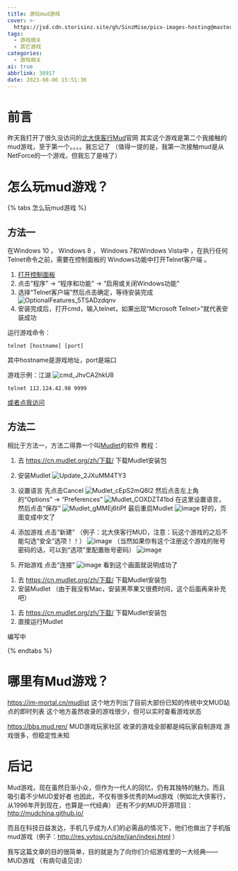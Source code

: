 ```yaml
---
title: 游玩mud游戏
cover: >-
  https://jsd.cdn.storisinz.site/gh/SinzMise/picx-images-hosting@master/20230806/Update_2JXuMM4TY3.2hgks6n4b8o0.webp
tags:
  - 游戏相关
  - 其它游戏
categories:
  - 游戏相关
ai: true
abbrlink: 38917
date: 2023-08-06 15:51:36
---
```

# 前言
昨天我打开了很久没访问的[北大侠客行Mud](https://pkuxkx.net/)官网
其实这个游戏是第二个我接触的mud游戏，至于第一个。。。。我忘记了
（值得一提的是，我第一次接触mud是从NetForce的一个游戏，但我忘了是啥了）
# 怎么玩mud游戏？
{% tabs 怎么玩mud游戏 %}
<!-- tab Windows -->
## 方法一
在Windows 10 ， Windows 8 ， Windows 7和Windows Vista中 ，在执行任何Telnet命令之前，需要在控制面板的 Windows功能中打开Telnet客户端 。

1. [打开控制面板](https://zhcn.eyewated.com/%E5%A6%82%E4%BD%95%E6%89%93%E5%BC%80%E6%8E%A7%E5%88%B6%E9%9D%A2%E6%9D%BF/)
2. 点击“程序” $\rightarrow$ “程序和功能” $\rightarrow$ “启用或关闭Windows功能”
3. 选择“Telnet客户端”然后点击确定，等待安装完成
![OptionalFeatures_5TSADzdqnv](https://jsd.cdn.storisinz.site/gh/SinzMise/picx-images-hosting@master/20230806/OptionalFeatures_5TSADzdqnv.411d65y34ym0.png)
4. 安装完成后，打开cmd，输入telnet，如果出现“Microsoft Telnet>”就代表安装成功

运行游戏命令：
```
telnet [hostname] [port]
```
其中hostname是游戏地址，port是端口

游戏示例：江湖
![cmd_JhvCA2hkU8](https://jsd.cdn.storisinz.site/gh/SinzMise/picx-images-hosting@master/20230806/cmd_JhvCA2hkU8.2pef24j7jwq0.webp)
```
telnet 112.124.42.98 9999
```
[或者点我访问](telnet://112.124.42.98:9999)
## 方法二
相比于方法一，方法二得靠一个叫[Mudlet](https://cn.mudlet.org/)的软件
教程：
1. 去 https://cn.mudlet.org/zh/下载/ 下载Mudlet安装包
2. 安装Mudlet
![Update_2JXuMM4TY3](https://jsd.cdn.storisinz.site/gh/SinzMise/picx-images-hosting@master/20230806/Update_2JXuMM4TY3.2hgks6n4b8o0.webp)
3. 设置语言
先点击Cancel
![Mudlet_cEpS2mQ8I2](https://jsd.cdn.storisinz.site/gh/SinzMise/picx-images-hosting@master/20230806/Mudlet_cEpS2mQ8I2.4qigjn94a7q0.webp)
然后点击左上角的“Options” $\rightarrow$ “Preferences”
![Mudlet_COXDZT41bd](https://jsd.cdn.storisinz.site/gh/SinzMise/picx-images-hosting@master/20230806/Mudlet_COXDZT41bd.5rovpj6nqus0.webp)
在这里设置语言，然后点击“保存”
![Mudlet_gMMEj6tiPf](https://jsd.cdn.storisinz.site/gh/SinzMise/picx-images-hosting@master/20230806/Mudlet_gMMEj6tiPf.6az1vg2nq740.webp)
最后重启Mudlet
![image](https://jsd.cdn.storisinz.site/gh/SinzMise/picx-images-hosting@master/20230806/image.n9nebgxiw9s.webp)
好的，页面变成中文了

4. 添加游戏
点击“新建”
（例子：北大侠客行MUD，注意：玩这个游戏的之后不能勾选“安全”选项！！）
![image](https://jsd.cdn.storisinz.site/gh/SinzMise/picx-images-hosting@master/20230806/image.1ktlttflv0rk.webp)
（当然如果你有这个注册这个游戏的账号密码的话，可以到“选项”里配置账号密码）
![image](https://jsd.cdn.storisinz.site/gh/SinzMise/picx-images-hosting@master/20230806/image.8sod90xd4ig.webp)
5. 开始游戏
点击“连接”
![image](https://jsd.cdn.storisinz.site/gh/SinzMise/picx-images-hosting@master/20230806/image.5jc66kvbgs00.webp)
看到这个画面就说明成功了
<!-- endtab -->
<!-- tab MacOS -->
1. 去 https://cn.mudlet.org/zh/下载/ 下载Mudlet安装包
2. 安装Mudlet
（由于我没有Mac，安装黑苹果又很费时间，这个后面再来补充吧）
<!-- endtab -->
<!-- tab Linux -->
1. 去 https://cn.mudlet.org/zh/下载/ 下载Mudlet安装包
2. 直接运行Mudlet
<!-- endtab -->
<!-- tab Android、IOS -->
编写中
<!-- endtab -->
{% endtabs %}
# 哪里有Mud游戏？
https://im-mortal.cn/mudlist
这个地方列出了目前大部份已知的传统中文MUD站点的即时列表
这个地方虽然收录的游戏很少，但可以实时查看游戏状态

https://bbs.mud.ren/
MUD游戏玩家社区
收录的游戏全部都是纯玩家自制游戏
游戏很多，但稳定性未知

# 后记
Mud游戏，现在虽然日渐小众，但作为一代人的回忆，仍有其独特的魅力。而且吸引着不少MUD爱好者
也因此，不仅有很多优秀的Mud游戏（例如北大侠客行，从1996年开到现在，也算是一代经典）
还有不少的MUD开源项目：http://mudchina.github.io/

而且在科技日益发达，手机几乎成为人们的必需品的情况下，他们也做出了手机版mud游戏（例子：http://res.yytou.cn/site/jian/indexj.html ）

我写这篇文章的目的很简单，目的就是为了向你们介绍游戏里的一大经典——MUD游戏
（有病句请见谅）